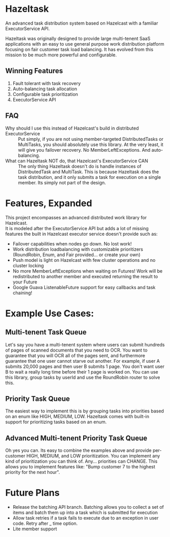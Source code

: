 Hazeltask
==============
An advanced task distribution system based on Hazelcast with a familiar ExecutorService API.

Hazeltask was originally designed to provide large multi-tenent SaaS applications with an easy to use general purpose work distribution platform focusing on fair customer task load balancing.  It has evolved from this mission to be much more powerful and configurable.

Winning Features
-------------
1.  Fault tolerant with task recovery
2.  Auto-balancing task allocation
3.  Configurable task prioritization
4.  ExecutorService API

FAQ
-------------
<dl>
  <dt>Why should I use this instead of Hazelcast's build in distributed ExecutorService</dt>
  <dd>Put simply, if you are not using member-targeted DistributedTasks or MultiTasks, you should absolutely use this library.  At the very least, it will give you failover recovery.  No MemberLeftExceptions.  And auto-balancing.</dd>
  <dt>What can Hazeltask NOT do, that Hazelcast's ExecutorService CAN</dt>
  <dd>The only thing Hazeltask doesn't do is handle instances of DistributedTask and MultiTask.  This is because Hazeltask does the task distribution, and it only submits a task for execution on a single member.  Its simply not part of the design.</dd>
</dl>

Features, Expanded
==============
This project encompasses an advanced distributed work library for Hazelcast.  
It is modeled after the ExecutorService API but adds a lot of missing features 
the built in Hazelcast executor service doesn't provide such as:
- Failover capabilities when nodes go down.  No lost work!
- Work distribution loadbalancing with customizable prioritizers (RoundRobin, Enum, and Fair provided... or create your own)
- Push model is light on Hazelcast with few cluster operations and no cluster locking
- No more MemberLeftExceptions when waiting on Futures!  Work will be redistributed to another member and executed returning the result to your Future
- Google Guava ListenableFuture support for easy callbacks and task chaining!

Example Use Cases:
==============

Multi-tenent Task Queue
------------------------
Let's say you have a multi-tenent system where users can submit hundreds of pages 
of scanned documents that you need to OCR.  You want to guarantee that you will OCR 
all of the pages sent, and furthermore guarantee that one user cannot starve out another.
For example, if user A submits 20,000 pages and then user B submits 1 page.  You don't want 
user B to wait a really long time before their 1 page is worked on.  You can use this library, 
group tasks by userId and use the RoundRobin router to solve this.

Priority Task Queue
----------------------
The easiest way to implement this is by grouping tasks into priorities based on an enum like HIGH, MEDIUM, LOW.  Hazeltask comes with 
built-in support for prioritizing tasks based on an enum.

Advanced Multi-tenent Priority Task Queue
------------------------------------------
Oh yes you can.  Its easy to combine the examples above and provide per-customer HIGH, MEDIUM, and LOW prioritization.  You can 
implement any kind of prioritization you can think of.  Any... priorities can CHANGE.  This allows you to implement features like:
"Bump customer 7 to the highest priority for the next hour".


Future Plans
=============
- Release the batching API branch.  Batching allows you to collect a set of items and batch them up into a task which is submitted for execution
- Allow task retries if a task fails to execute due to an exception in user code.  Retry after _ time option.
- Lite member support
